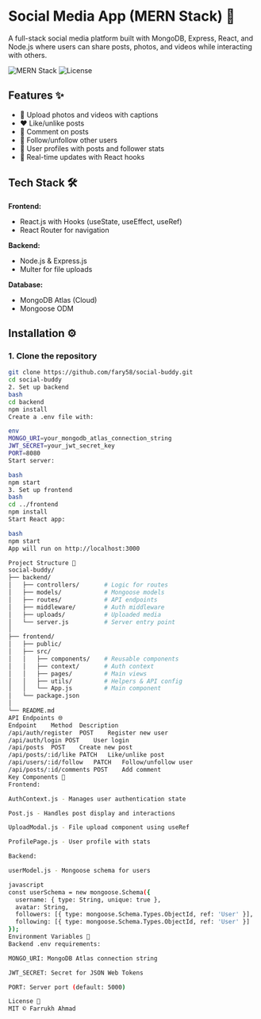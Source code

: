 # Social Media App (MERN Stack) 📱

A full-stack social media platform built with MongoDB, Express, React, and Node.js where users can share posts, photos, and videos while interacting with others.

![MERN Stack](https://img.shields.io/badge/Stack-MERN-brightgreen)
![License](https://img.shields.io/badge/License-MIT-blue)

## Features ✨
- 📸 Upload photos and videos with captions
- ❤️ Like/unlike posts
- 💬 Comment on posts
- 👥 Follow/unfollow other users
- 📂 User profiles with posts and follower stats
- 🔄 Real-time updates with React hooks

## Tech Stack 🛠️
**Frontend:**
- React.js with Hooks (useState, useEffect, useRef)
- React Router for navigation

**Backend:**
- Node.js & Express.js
- Multer for file uploads

**Database:**
- MongoDB Atlas (Cloud)
- Mongoose ODM

## Installation ⚙️

### 1. Clone the repository
```bash
git clone https://github.com/fary58/social-buddy.git
cd social-buddy
2. Set up backend
bash
cd backend
npm install
Create a .env file with:

env
MONGO_URI=your_mongodb_atlas_connection_string
JWT_SECRET=your_jwt_secret_key
PORT=8080
Start server:

bash
npm start
3. Set up frontend
bash
cd ../frontend
npm install
Start React app:

bash
npm start
App will run on http://localhost:3000

Project Structure 📂
social-buddy/
├── backend/
│   ├── controllers/       # Logic for routes
│   ├── models/            # Mongoose models
│   ├── routes/            # API endpoints
│   ├── middleware/        # Auth middleware
│   ├── uploads/           # Uploaded media
│   └── server.js          # Server entry point
│
├── frontend/
│   ├── public/
│   ├── src/
│   │   ├── components/    # Reusable components
│   │   ├── context/       # Auth context
│   │   ├── pages/         # Main views
│   │   ├── utils/         # Helpers & API config
│   │   └── App.js         # Main component
│   └── package.json
│
└── README.md
API Endpoints 🌐
Endpoint	Method	Description
/api/auth/register	POST	Register new user
/api/auth/login	POST	User login
/api/posts	POST	Create new post
/api/posts/:id/like	PATCH	Like/unlike post
/api/users/:id/follow	PATCH	Follow/unfollow user
/api/posts/:id/comments	POST	Add comment
Key Components 🧩
Frontend:

AuthContext.js - Manages user authentication state

Post.js - Handles post display and interactions

UploadModal.js - File upload component using useRef

ProfilePage.js - User profile with stats

Backend:

userModel.js - Mongoose schema for users

javascript
const userSchema = new mongoose.Schema({
  username: { type: String, unique: true },
  avatar: String,
  followers: [{ type: mongoose.Schema.Types.ObjectId, ref: 'User' }],
  following: [{ type: mongoose.Schema.Types.ObjectId, ref: 'User' }]
});
Environment Variables 🔧
Backend .env requirements:

MONGO_URI: MongoDB Atlas connection string

JWT_SECRET: Secret for JSON Web Tokens

PORT: Server port (default: 5000)

License 📜
MIT © Farrukh Ahmad

